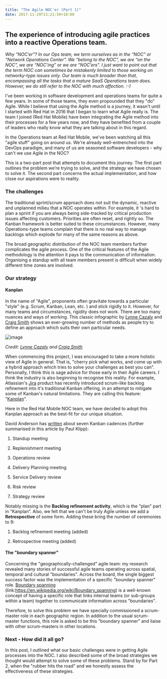```yaml
---
title: "The Agile NOC'er (Part 1)"
date: 2017-11-29T13:21:59+10:00
---
```


## The experience of introducing agile practices into a reactive Operations team.

*Why "NOC’er"? In our Ops team, we term ourselves as in the “NOC” or “Network Operations Center”. We “belong to the NOC”, we are “on the NOC”, we are “NOC’ing” or we are “NOC’ers”. I just want to point out that the term NOC can sometimes be mistakenly limited to those working on networky-type issues only. Our team is much broader than that, encompassing all the tasks that a mature SaaS Operations team does. However, we do still refer to the NOC with much affection. :-)*

I've been working in software development and operations teams for quite a few years. In some of those teams, they even propounded that they "do" Agile. While I believe that using the Agile method is a journey, it wasn't until I started with Red Hat in 2016 that I began to learn what Agile really is. The team I joined (Red Hat Mobile) have been integrating the Agile method into their processes for a few years now, and they have benefited from a couple of leaders who really know what they are talking about in this regard.

In the Operations team at Red Hat Mobile, we've been watching all this "agile stuff" going on around us. We're already well-entrenched into the DevOps paradigm, and many of us are seasoned software developers - why can't we use Agile in the NOC?

This is a two-part post that attempts to document this journey. The first part outlines the problem we’re trying to solve, and the strategy we have chosen to solve it. The second part concerns the actual implementation, and how close our aspirations were to reality.

### The challenges

The traditional sprint/scrum approach does not suit the dynamic, reactive and unplanned milieu that a NOC operates within. For example, it 's hard to plan a sprint if you are always being side-tracked by critical production issues affecting customers. Priorities are often reset, and rightly so. The Kanban framework is better suited to these circumstances. However, many Operations-type teams complain that there is no real way to manage backlogs which explode for many of the same reasons as above.

The broad geographic distribution of the NOC team members further complicates the agile process. One of the critical features of the Agile methodology is the attention it pays to the communication of information. Organising a standup with all team members present is difficult when widely different time zones are involved.

### Our strategy

#### Kanplan

In the name of "Agile", proponents often gravitate towards a particular "style" (e.g. Scrum, Kanban, Lean, etc. ) and stick rigidly to it. However, for many teams and circumstances, rigidity does not work. There are too many nuances and ways of working. This classic infographic by [Lynne Cazaly](https://twitter.com/lynnecazaly) and [Craig Smith](https://twitter.com/smithcdau) shows an ever-growing number of methods as people try to define an approach which suits their own particular needs.

![image](/images/the-agile-nocer-pt1-1.jpg#c)

*Credit: [Lynne Cazaly](https://twitter.com/lynnecazaly/status/524373520550072321) and [Craig Smith](https://twitter.com/smithcdau)*

When commencing this project, I was encouraged to take a more holistic view of Agile in general. That is, "cherry pick what works, and come up with a hybrid approach which tries to solve your challenges as best you can". Personally, I think this is sage advice for those early in their Agile careers. I think the industry is also beginning to recognise this reality. For example, Atlassian's [Jira](https://www.atlassian.com/software/jira) product has recently introduced scrum-like backlog refinement into it's traditional Kanban offering, in an attempt to mitigate some of Kanban's natural limitations. They are calling this feature: "[Kanplan](https://www.atlassian.com/agile/kanplan)".

Here in the Red Hat Mobile NOC team, we have decided to adopt this Kanplan approach as the best-fit for our unique situation.

David Anderson has [written](http://www.djaa.com/kanban-cadences) about seven Kanban cadences (further summarised in this article by Paul Klipp):

1. Standup meeting

2. Replenishment meeting

3. Operations review

4. Delivery Planning meeting

5. Service Delivery review

6. Risk review

7. Strategy review

Notably missing is the **Backlog refinement activity**, which is the "plan" part in “Kanplan”. Also, we felt that we can't be truly Agile unless we add a **Retrospective** of some form. Adding these bring the number of ceremonies to 9:

1. Backlog refinement meeting (added)

2. Retrospective meeting (added)

#### The "boundary spanner"

Concerning the "geographically-challenged" agile team: my research revealed many stories of successful agile teams operating across spatial, temporal and cultural "boundaries". Across the board, the single biggest success factor was the implementation of a specific "boundary spanner" role. [Boundary spanning](https://en.wikipedia.org/wiki/Boundary_spanning) (link:https://en.wikipedia.org/wiki/Boundary_spanning) is a well-known concept of having a specific role that links internal teams (or sub-groups within a team) together to communicate information across "boundaries".

Therefore, to solve this problem we have specially commissioned a scrum-master role in each geographic region. In addition to the usual scrum-master functions, this role is asked to be this "boundary spanner" and liaise with other scrum-masters in other locations.

### Next - How did it all go?

In this post, I outlined what our basic challenges were in getting Agile processes into the NOC. I also described some of the broad strategies we thought would attempt to solve some of these problems. Stand by for Part 2, when the "rubber hits the road" and we honestly assess the effectiveness of these strategies.  
